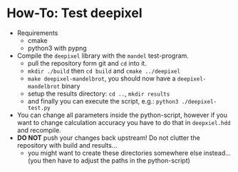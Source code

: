 # How-To: Test deepixel
* Requirements
  * cmake
  * python3 with pypng
* Compile the `deepixel` library with the `mandel` test-program.
  * pull the repository form git and `cd` into it.
  * `mkdir ./build` then `cd build` and `cmake ../deepixel`
  * `make deepixel-mandelbrot`, you should now have a `deepixel-mandelbrot` binary
  * setup the results directory: `cd ..`, `mkdir results`
  * and finally you can execute the script, e.g.: `python3 ./deepixel-test.py`
* You can change all parameters inside the python-script, however if you want to change calculation accuracy you have to
do that in `deepxiel.hdd` and recompile.
* **DO NOT** push your changes back upstream! Do not clutter the repository with build and results...
  * you might want to create these directories somewhere else instead... 
  (you then have to adjust the paths in the python-script)